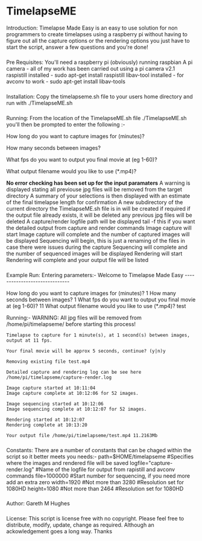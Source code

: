 # TimelapseME

Introduction:
Timelapse Made Easy is an easy to use solution for non programmers to create timelapses using a raspberry pi
without having to figure out all the capture options or the rendering options
you just have to start the script, answer a few questions and you're done!
###
Pre Requisites:
You'll need a raspberry pi (obviously) running raspbian
  A pi camera - all of my work has been carried out using a pi camera v2.1
  raspistill installed - sudo apt-get install raspistill
  libav-tool installed - for avconv to work - sudo apt-get install libav-tools
###
Installation:
Copy the timelapseme.sh file to your users home directory and run with ./TimelapseME.sh
###
Running:
From the location of the TimelapseME.sh file ./TimelapseME.sh
you'll then be prompted to enter the following :-

  How long do you want to capture images for (minutes)? 

  How many seconds between images? 

  What fps do you want to output you final movie at (eg 1-60)? 

  What output filename would you like to use (*.mp4)? 

**No error checking has been set up for the input paramaters**
A warning is displayed stating all previouse jpg files will be removed from the target directory
A summary of your selections is then displayed with an estimate of the final timelapse length for confirmation
A new subdirectory of the current directory the TimelapseME.sh file is in will be created if required
if the output file already exists, it will be deleted
any previous jpg files will be deleted
A capture/render logfile path will be displayed tail -f this if you want the detailed output from capture and render commands
Image capture will start
Image capture will complete and the number of captured images will be displayed
Sequencing will begin, this is just a renaming of the files in case there were issues during the capture
Sequencing will complete and the number of sequenced images will be displayed
Rendering will start
Rendering will complete and your output file will be listed
###
Example Run:
  Entering parameters:-
    Welcome to Timelapse Made Easy
    ------------------------------

  How long do you want to capture images for (minutes)? 1
  How many seconds between images? 1
  What fps do you want to output you final movie at (eg 1-60)? 11
  What output filename would you like to use (*.mp4)? test
  
  Running:-
    WARNING: All jpg files will be removed from /home/pi/timelapseme/ before starting this process!

    Timelapse to capture for 1 minute(s), at 1 second(s) between images, output at 11 fps.

    Your final movie will be approx 5 seconds, continue? (y|n)y

    Removing existing file test.mp4

    Detailed capture and rendering log can be see here /home/pi/timelapseme/capture-render.log

    Image capture started at 10:11:04
    Image capture complete at 10:12:06 for 52 images.

    Image sequencing started at 10:12:06
    Image sequencing complete at 10:12:07 for 52 images.

    Rendering started at 10:12:07
    Rendering complete at 10:13:20

    Your output file /home/pi/timelapseme/test.mp4 11.2163Mb
###
Constants:
  There are a number of constants that can be chaged within the script so it better meets you needs:-
    path=$HOME/timelapseme                #Specifies where the images and rendered file will be saved
    logfile="capture-render.log"          #Name of the logfile for output from rapistill and avconv commands
    file=1000000                          #Start number for sequencing, if you need more add an extra zero
    width=1920      #Not more than 3280   #Resolution set for 1080HD
    height=1080     #Not more than 2464   #Resolution set for 1080HD
###
Author:
Gareth M Hughes
###
License:
This script is license free with no copyright.  Please feel free to distribute, modify, update, change as required. 
Although an ackowledgement goes a long way.  Thanks

